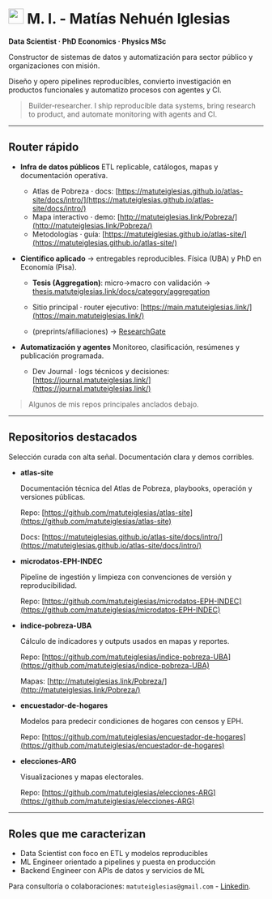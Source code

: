 
<h1><img src="https://emojis.slackmojis.com/emojis/images/1531849430/4246/blob-sunglasses.gif?1531849430" width="30"/> M. I. - Matías Nehuén Iglesias </h1>


**Data Scientist · PhD Economics · Physics MSc**

Constructor de sistemas de datos y automatización para sector público y organizaciones con misión.

Diseño y opero pipelines reproducibles, convierto investigación en productos funcionales y automatizo procesos con agentes y CI.

> Builder‑researcher. I ship reproducible data systems, bring research to product, and automate monitoring with agents and CI.

---

## Router rápido

* **Infra de datos públicos**
  ETL replicable, catálogos, mapas y documentación operativa.

  * Atlas de Pobreza · docs: [https://matuteiglesias.github.io/atlas-site/docs/intro/](https://matuteiglesias.github.io/atlas-site/docs/intro/)
  * Mapa interactivo · demo: [http://matuteiglesias.link/Pobreza/](http://matuteiglesias.link/Pobreza/)
  * Metodologías · guía: [https://matuteiglesias.github.io/atlas-site/](https://matuteiglesias.github.io/atlas-site/)

* **Científico aplicado**  → entregables reproducibles. Física (UBA) y PhD en Economía (Pisa).
  
  * **Tesis (Aggregation)**: micro→macro con validación →   [thesis.matuteiglesias.link/docs/category/aggregation](https://thesis.matuteiglesias.link/docs/category/aggregation)
    
  * Sitio principal · router ejecutivo: [https://main.matuteiglesias.link/](https://main.matuteiglesias.link/)

  * (preprints/afiliaciones) →   [ResearchGate](https://www.researchgate.net/profile/Matias-Iglesias-9)

* **Automatización y agentes**
  Monitoreo, clasificación, resúmenes y publicación programada.

  * Dev Journal · logs técnicos y decisiones: [https://journal.matuteiglesias.link/](https://journal.matuteiglesias.link/)

> Algunos de mis repos principales anclados debajo.



    
---

## Repositorios destacados

Selección curada con alta señal. Documentación clara y demos corribles.

* **atlas-site**
  
  Documentación técnica del Atlas de Pobreza, playbooks, operación y versiones públicas.
  
  Repo: [https://github.com/matuteiglesias/atlas-site](https://github.com/matuteiglesias/atlas-site)
  
  Docs: [https://matuteiglesias.github.io/atlas-site/docs/intro/](https://matuteiglesias.github.io/atlas-site/docs/intro/)

* **microdatos-EPH-INDEC**
  
  Pipeline de ingestión y limpieza con convenciones de versión y reproducibilidad.

  Repo: [https://github.com/matuteiglesias/microdatos-EPH-INDEC](https://github.com/matuteiglesias/microdatos-EPH-INDEC)

* **indice-pobreza-UBA**

  Cálculo de indicadores y outputs usados en mapas y reportes.

  Repo: [https://github.com/matuteiglesias/indice-pobreza-UBA](https://github.com/matuteiglesias/indice-pobreza-UBA)

  Mapas: [http://matuteiglesias.link/Pobreza/](http://matuteiglesias.link/Pobreza/)

* **encuestador-de-hogares**

  Modelos para predecir condiciones de hogares con censos y EPH.

  Repo: [https://github.com/matuteiglesias/encuestador-de-hogares](https://github.com/matuteiglesias/encuestador-de-hogares)

* **elecciones-ARG**

  Visualizaciones y mapas electorales.

  Repo: [https://github.com/matuteiglesias/elecciones-ARG](https://github.com/matuteiglesias/elecciones-ARG)


---

## Roles que me caracterizan

* Data Scientist con foco en ETL y modelos reproducibles
* ML Engineer orientado a pipelines y puesta en producción
* Backend Engineer con APIs de datos y servicios de ML

Para consultoría o colaboraciones: `matuteiglesias@gmail.com` - [Linkedin](https://www.linkedin.com/in/matiasiglesias/).
